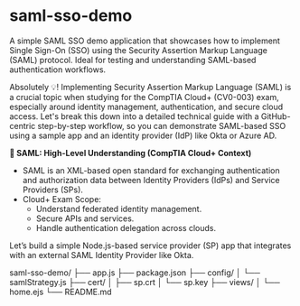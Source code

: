 # saml-sso-demo
A simple SAML SSO demo application that showcases how to implement Single Sign-On (SSO) using the Security Assertion Markup Language (SAML) protocol. Ideal for testing and understanding SAML-based authentication workflows.

Absolutely 💡! Implementing Security Assertion Markup Language (SAML) is a crucial topic when studying for the CompTIA Cloud+ (CV0-003) exam, especially around identity management, authentication, and secure cloud access. Let's break this down into a detailed technical guide with a GitHub-centric step-by-step workflow, so you can demonstrate SAML-based SSO using a sample app and an identity provider (IdP) like Okta or Azure AD.

**🔐 SAML: High-Level Understanding (CompTIA Cloud+ Context)**

- SAML is an XML-based open standard for exchanging authentication and authorization data between Identity Providers (IdPs) and Service Providers (SPs).
- Cloud+ Exam Scope:
  - Understand federated identity management.
  - Secure APIs and services.
  - Handle authentication delegation across clouds.
 
Let’s build a simple Node.js-based service provider (SP) app that integrates with an external SAML Identity Provider like Okta.

saml-sso-demo/
├── app.js
├── package.json
├── config/
│   └── samlStrategy.js
├── cert/
│   ├── sp.crt
│   └── sp.key
├── views/
│   └── home.ejs
└── README.md
